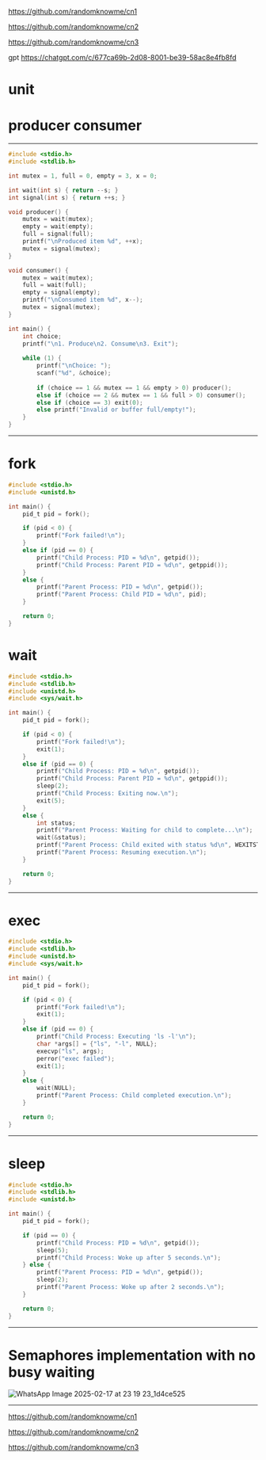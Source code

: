 https://github.com/randomknowme/cn1

https://github.com/randomknowme/cn2

https://github.com/randomknowme/cn3

gpt https://chatgpt.com/c/677ca69b-2d08-8001-be39-58ac8e4fb8fd

# unit 
# producer consumer 
---
```c
#include <stdio.h>
#include <stdlib.h>

int mutex = 1, full = 0, empty = 3, x = 0;

int wait(int s) { return --s; }
int signal(int s) { return ++s; }

void producer() {
    mutex = wait(mutex);
    empty = wait(empty);
    full = signal(full);
    printf("\nProduced item %d", ++x);
    mutex = signal(mutex);
}

void consumer() {
    mutex = wait(mutex);
    full = wait(full);
    empty = signal(empty);
    printf("\nConsumed item %d", x--);
    mutex = signal(mutex);
}

int main() {
    int choice;
    printf("\n1. Produce\n2. Consume\n3. Exit");
    
    while (1) {
        printf("\nChoice: ");
        scanf("%d", &choice);
        
        if (choice == 1 && mutex == 1 && empty > 0) producer();
        else if (choice == 2 && mutex == 1 && full > 0) consumer();
        else if (choice == 3) exit(0);
        else printf("Invalid or buffer full/empty!");
    }
}
```
---
# fork
```c
#include <stdio.h>
#include <unistd.h>

int main() {
    pid_t pid = fork();

    if (pid < 0) {
        printf("Fork failed!\n");
    }
    else if (pid == 0) {
        printf("Child Process: PID = %d\n", getpid());
        printf("Child Process: Parent PID = %d\n", getppid());
    }
    else { 
        printf("Parent Process: PID = %d\n", getpid());
        printf("Parent Process: Child PID = %d\n", pid);
    }

    return 0;
}

```
# wait
```c
#include <stdio.h>
#include <stdlib.h>
#include <unistd.h>
#include <sys/wait.h>

int main() {
    pid_t pid = fork();

    if (pid < 0) {
        printf("Fork failed!\n");
        exit(1);
    }
    else if (pid == 0) {
        printf("Child Process: PID = %d\n", getpid());
        printf("Child Process: Parent PID = %d\n", getppid());
        sleep(2);
        printf("Child Process: Exiting now.\n");
        exit(5);
    }
    else {
        int status;
        printf("Parent Process: Waiting for child to complete...\n");
        wait(&status);
        printf("Parent Process: Child exited with status %d\n", WEXITSTATUS(status));
        printf("Parent Process: Resuming execution.\n");
    }

    return 0;
}
```
---
# exec
```c
#include <stdio.h>
#include <stdlib.h>
#include <unistd.h>
#include <sys/wait.h>

int main() {
    pid_t pid = fork();

    if (pid < 0) {
        printf("Fork failed!\n");
        exit(1);
    }
    else if (pid == 0) {
        printf("Child Process: Executing 'ls -l'\n");
        char *args[] = {"ls", "-l", NULL}; 
        execvp("ls", args);
        perror("exec failed");
        exit(1);
    }
    else {
        wait(NULL);
        printf("Parent Process: Child completed execution.\n");
    }

    return 0;
}
```

---
# sleep
```c
#include <stdio.h>
#include <stdlib.h>
#include <unistd.h>

int main() {
    pid_t pid = fork();

    if (pid == 0) {
        printf("Child Process: PID = %d\n", getpid());
        sleep(5);
        printf("Child Process: Woke up after 5 seconds.\n");
    } else {
        printf("Parent Process: PID = %d\n", getpid());
        sleep(2);
        printf("Parent Process: Woke up after 2 seconds.\n");
    }

    return 0;
}
```
---
# Semaphores implementation with no busy waiting
![WhatsApp Image 2025-02-17 at 23 19 23_1d4ce525](https://github.com/user-attachments/assets/217e87c0-98a3-4391-94b2-0a1283396b95)

---
https://github.com/randomknowme/cn1

https://github.com/randomknowme/cn2

https://github.com/randomknowme/cn3
